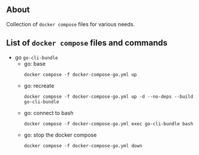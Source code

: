## About

Collection of `docker compose` files for various needs.

## List of `docker compose` files and commands

* go `go-cli-bundle`
	+ go: base
		```
		docker compose -f docker-compose-go.yml up
		```
	+ go: recreate
		```
		docker compose -f docker-compose-go.yml up -d --no-deps --build go-cli-bundle
		```
	+ go: connect to bash
		```
		docker compose -f docker-compose-go.yml exec go-cli-bundle bash
		```
	+ go: stop the docker compose
		```
		docker compose -f docker-compose-go.yml down
		```

